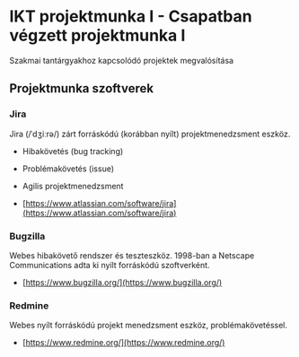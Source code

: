 # IKT projektmunka I - Csapatban végzett projektmunka I

Szakmai tantárgyakhoz kapcsolódó projektek megvalósítása

## Projektmunka szoftverek

### Jira

Jira (/ˈdʒiːrə/) zárt forráskódú (korábban nyílt) projektmenedzsment eszköz.

* Hibakövetés (bug tracking)
* Problémakövetés (issue)
* Agilis projektmenedzsment

* [https://www.atlassian.com/software/jira](https://www.atlassian.com/software/jira)

### Bugzilla

Webes hibakövető rendszer és teszteszköz. 1998-ban a Netscape Communications adta ki nyílt forráskódú szoftverként.

* [https://www.bugzilla.org/](https://www.bugzilla.org/)

### Redmine

Webes nyílt forráskódú projekt menedzsment eszköz, problémakövetéssel.

* [https://www.redmine.org/](https://www.redmine.org/)

